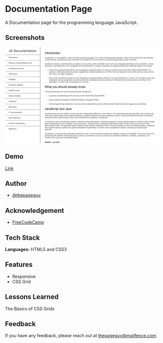 # Documentation Page

A Documentation page for the programming language JavaScript.

## Screenshots

![App Screenshot](img/screenshot.jpeg)

## Demo

[Link](https://thepageguy.github.io/documentation_page/)

## Author

- [@thepageguy](https://www.github.com/thepageguy)

## Acknowledgement

- [FreeCodeCamp](https://www.freecodecamp.org/)

## Tech Stack

**Languages:** HTML5 and CSS3

## Features

- Responsive
- CSS Grid

## Lessons Learned

The Basics of CSS Grids

## Feedback

If you have any feedback, please reach out at thepageguy@mailfence.com.
